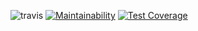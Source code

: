 ![travis](https://travis-ci.org/DominikVisek/helloword.svg?branch=master)
[![Maintainability](https://api.codeclimate.com/v1/badges/3c619fa3dc097309f8bd/maintainability)](https://codeclimate.com/github/DominikVisek/helloword/maintainability)
[![Test Coverage](https://api.codeclimate.com/v1/badges/3c619fa3dc097309f8bd/test_coverage)](https://codeclimate.com/github/DominikVisek/helloword/test_coverage)